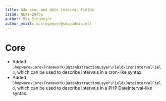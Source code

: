 ```yaml
---
title: Add cron and date interval fields
issue: NEXT-29451
author: Max Stegmeyer
author_email: m.stegmeyer@snapadmin.net
---
```

# Core
* Added `Shopware\Core\Framework\DataAbstractionLayer\Field\CronIntervalField`, which can be used to describe intervals in a cron-like syntax.
* Added `Shopware\Core\Framework\DataAbstractionLayer\Field\DateIntervalField`, which can be used to describe intervals in a PHP DateInterval-like syntax.
